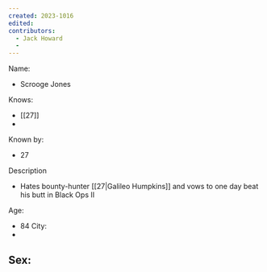 ```yaml
---
created: 2023-1016
edited:
contributors:
  - Jack Howard
  - 
---
```


Name:
- Scrooge Jones

Knows:
- [[27]]
- 

Known by:
- 27

Description
- Hates bounty-hunter [[27|Galileo Humpkins]] and vows to one day beat his butt in Black Ops II

Age:
- 84
City:
- 
Sex:
- 
